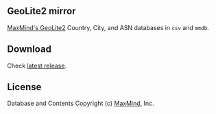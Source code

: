 ## GeoLite2 mirror
[MaxMind's GeoLite2](https://dev.maxmind.com/geoip/geoip2/geolite2/) Country, City, and ASN databases in `csv` and `mmdb`.

## Download
Check [latest release](https://github.com/mojolabs-id/GeoLite2-Database/releases/latest).

## License
Database and Contents Copyright (c) [MaxMind](https://www.maxmind.com/), Inc.
